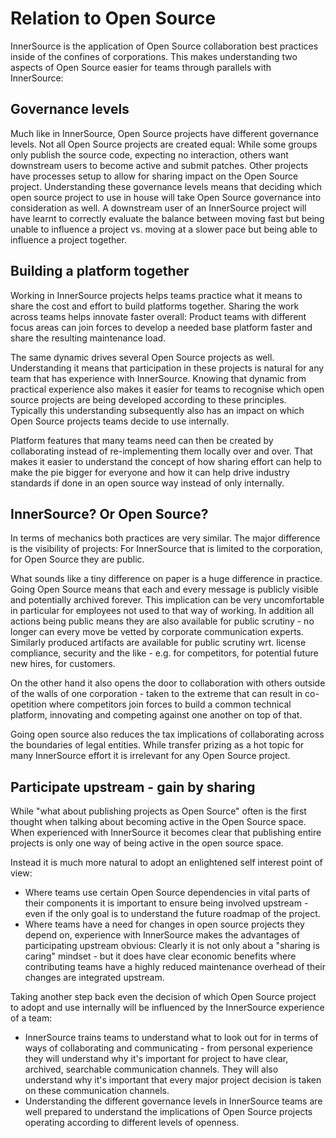 # Relation to Open Source

InnerSource is the application of Open Source collaboration best practices inside of the confines of corporations.
This makes understanding two aspects of Open Source easier for teams through parallels with InnerSource:

## Governance levels

Much like in InnerSource, Open Source projects have different governance levels.
Not all Open Source projects are created equal: While some groups only publish the source code, expecting no interaction, others want downstream users to become active and submit patches.
Other projects have processes setup to allow for sharing impact on the Open Source project.
Understanding these governance levels means that deciding which open source project to use in house will take Open Source governance into consideration as well.
A downstream user of an InnerSource project will have learnt to correctly evaluate the balance between moving fast but being unable to influence a project vs. moving at a slower pace but being able to influence a project together.

## Building a platform together

Working in InnerSource projects helps teams practice what it means to share the cost and effort to build platforms together.
Sharing the work across teams helps innovate faster overall: Product teams with different focus areas can join forces to develop a needed base platform faster and share the resulting maintenance load.

The same dynamic drives several Open Source projects as well.
Understanding it means that participation in these projects is natural for any team that has experience with InnerSource.
Knowing that dynamic from practical experience also makes it easier for teams to recognise which open source projects are being developed according to these principles.
Typically this understanding subsequently also has an impact on which Open Source projects teams decide to use internally.

Platform features that many teams need can then be created by collaborating instead of re-implementing them locally over and over.
That makes it easier to understand the concept of how sharing effort can help to make the pie bigger for everyone and how it can help drive industry standards if done in an open source way instead of only internally.

## InnerSource? Or Open Source?

In terms of mechanics both practices are very similar.
The major difference is the visibility of projects: For InnerSource that is limited to the corporation, for Open Source they are public.

What sounds like a tiny difference on paper is a huge difference in practice.
Going Open Source means that each and every message is publicly visible and potentially archived forever.
This implication can be very uncomfortable in particular for employees not used to that way of working.
In addition all actions being public means they are also available for public scrutiny - no longer can every move be vetted by corporate communication experts.
Similarly produced artifacts are available for public scrutiny wrt. license compliance, security and the like - e.g. for competitors, for potential future new hires, for customers.

On the other hand it also opens the door to collaboration with others outside of the walls of one corporation - taken to the extreme that can result in co-opetition where competitors join forces to build a common technical platform, innovating and competing against one another on top of that.

Going open source also reduces the tax implications of collaborating across the boundaries of legal entities.
While transfer prizing as a hot topic for many InnerSource effort it is irrelevant for any Open Source project.


## Participate upstream - gain by sharing

While "what about publishing projects as Open Source" often is the first thought when talking about becoming active in the Open Source space.
When experienced with InnerSource it becomes clear that publishing entire projects is only one way of being active in the open source space.

Instead it is much more natural to adopt an enlightened self interest point of view:
* Where teams use certain Open Source dependencies in vital parts of their components it is important to ensure being involved upstream - even if the only goal is to understand the future roadmap of the project.
* Where teams have a need for changes in open source projects they depend on, experience with InnerSource makes the advantages of participating upstream obvious: Clearly it is not only about a "sharing is caring" mindset - but it does have clear economic benefits where contributing teams have a highly reduced maintenance overhead of their changes are integrated upstream.

Taking another step back even the decision of which Open Source project to adopt and use internally will be influenced by the InnerSource experience of a team:
* InnerSource trains teams to understand what to look out for in terms of ways of collaborating and communicating - from personal experience they will understand why it's important for project to have clear, archived, searchable communication channels.
They will also understand why it's important that every major project decision is taken on these communication channels.
* Understanding the different governance levels in InnerSource teams are well prepared to understand the implications of Open Source projects operating according to different levels of openness.

